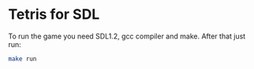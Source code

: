 # Tetris for SDL

To run the game you need SDL1.2, gcc compiler and make. After that
just run:

``` bash
make run
```
